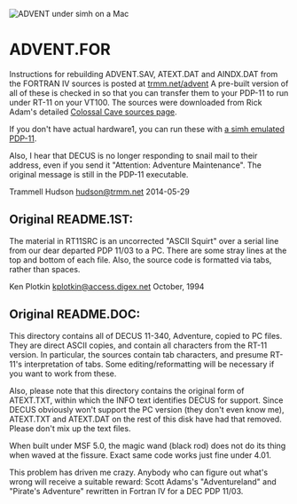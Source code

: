 ![ADVENT under simh on a Mac](http://farm3.static.flickr.com/2919/14295396095_11539403fe.jpg)

ADVENT.FOR
====

Instructions for rebuilding ADVENT.SAV, ATEXT.DAT and AINDX.DAT from
the FORTRAN IV sources is posted at [trmm.net/advent](http://trmm.net/Advent)
A pre-built version of all of these is checked in so that you
can transfer them to your PDP-11 to run under RT-11 on your VT100.
The sources were downloaded from Rick Adam's detailed
[Colossal Cave sources page](http://rickadams.org/adventure/e_downloads.html).

If you don't have actual hardware1, you can run these with
[a simh emulated PDP-11](http://simh.trailing-edge.com/).

Also, I hear that DECUS is no longer responding to snail mail
to their address, even if you send it "Attention: Adventure
Maintenance".  The original message is still in the PDP-11
executable.

 Trammell Hudson
 hudson@trmm.net
 2014-05-29


Original README.1ST:
----

The material in RT11SRC is an uncorrected "ASCII Squirt" over a serial
line from our dear departed PDP 11/03 to a PC.  There are some stray
lines at the top and bottom of each file.  Also, the source code is
formatted via tabs, rather than spaces.

 Ken Plotkin
 kplotkin@access.digex.net
 October, 1994


Original README.DOC:
----

This directory contains all of DECUS 11-340, Adventure, copied to PC
files.  They are direct ASCII copies, and contain all characters from
the RT-11 version.  In particular, the sources contain tab characters,
and presume RT-11's interpretation of tabs.  Some editing/reformatting
will be necessary if you want to work from these.

Also, please note that this directory contains the original form of
ATEXT.TXT, within which the INFO text identifies DECUS for support.
Since DECUS obviously won't support the PC version (they don't even
know me), ATEXT.TXT and ATEXT.DAT on the rest of this disk have had
that removed.  Please don't mix up the text files.

When built under MSF 5.0, the magic wand (black rod) does not do its
thing when waved at the fissure.  Exact same code works just fine under
4.01.

This problem has driven me crazy.  Anybody who can figure out what's
wrong will receive a suitable reward:  Scott Adams's "Adventureland" and
"Pirate's Adventure" rewritten in Fortran IV for a DEC PDP 11/03.

